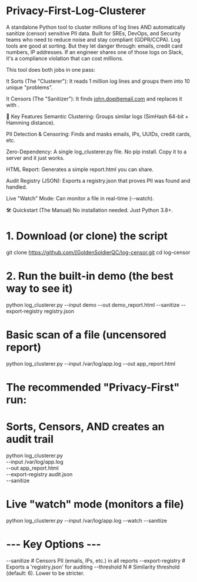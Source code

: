 # Privacy-First-Log-Clusterer
A standalone Python tool to cluster millions of log lines AND automatically sanitize (censor) sensitive PII data.  Built for SREs, DevOps, and Security teams who need to reduce noise and stay compliant (GDPR/CCPA).
Log tools are good at sorting. But they let danger through: emails, credit card numbers, IP addresses. If an engineer shares one of those logs on Slack, it's a compliance violation that can cost millions.

This tool does both jobs in one pass:

It Sorts (The "Clusterer"): It reads 1 million log lines and groups them into 10 unique "problems".

It Censors (The "Sanitizer"): It finds john.doe@email.com and replaces it with <EMAIL>.

🧠 Key Features
Semantic Clustering: Groups similar logs (SimHash 64-bit + Hamming distance).

PII Detection & Censoring: Finds and masks emails, IPs, UUIDs, credit cards, etc.

Zero-Dependency: A single log_clusterer.py file. No pip install. Copy it to a server and it just works.

HTML Report: Generates a simple report.html you can share.

Audit Registry (JSON): Exports a registry.json that proves PII was found and handled.

Live "Watch" Mode: Can monitor a file in real-time (--watch).

🛠️ Quickstart (The Manual)
No installation needed. Just Python 3.8+.




# 1. Download (or clone) the script
git clone https://github.com/[GoldenSoldierQC/log-censor.git
cd log-censor

# 2. Run the built-in demo (the best way to see it)
python log_clusterer.py --input demo --out demo_report.html --sanitize --export-registry registry.json

# Basic scan of a file (uncensored report)
python log_clusterer.py --input /var/log/app.log --out app_report.html

# The recommended "Privacy-First" run:
# Sorts, Censors, AND creates an audit trail
python log_clusterer.py \
    --input /var/log/app.log \
    --out app_report.html \
    --export-registry audit.json \
    --sanitize

# Live "watch" mode (monitors a file)
python log_clusterer.py --input /var/log/app.log --watch --sanitize

# --- Key Options ---

--sanitize          # Censors PII (emails, IPs, etc.) in all reports
--export-registry   # Exports a 'registry.json' for auditing
--threshold N       # Similarity threshold (default: 6). Lower to be stricter.
